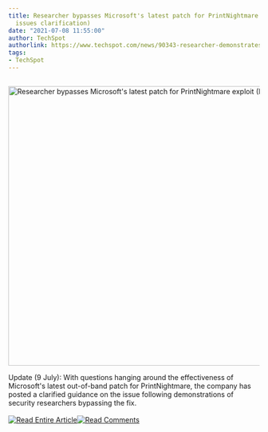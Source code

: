 ```yaml
---
title: Researcher bypasses Microsoft's latest patch for PrintNightmare exploit (MS
  issues clarification)
date: "2021-07-08 11:55:00"
author: TechSpot
authorlink: https://www.techspot.com/news/90343-researcher-demonstrates-bypassing-microsoft-latest-patch-printnightmare-exploit.html
tags:
- TechSpot
---
```

<a href="https://www.techspot.com/news/90343-researcher-demonstrates-bypassing-microsoft-latest-patch-printnightmare-exploit.html" target="_blank"><img src="https://static.techspot.com/images2/news/ts3_thumbs/2020/01/2020-01-15-ts3_thumbs-8d0.jpg" width="800" height="560" style="padding: 15px 0" title="Researcher bypasses Microsoft's latest patch for PrintNightmare exploit (MS issues clarification)" /></a><br />Update (9 July): With questions hanging around the effectiveness of Microsoft's latest out-of-band patch for PrintNightmare, the company has posted a clarified guidance on the issue following demonstrations of security researchers bypassing the fix.<br /><br /><a href="https://www.techspot.com/news/90343-researcher-demonstrates-bypassing-microsoft-latest-patch-printnightmare-exploit.html"><img src="https://static.techspot.com/images/rss/rss_buttons_01.png" border="0" alt="Read Entire Article" /></a><a href="https://www.techspot.com/news/90343-researcher-demonstrates-bypassing-microsoft-latest-patch-printnightmare-exploit.html#comments"><img src="https://static.techspot.com/images/rss/rss_buttons_02.png" border="0" alt="Read Comments" /></a><br /><br />